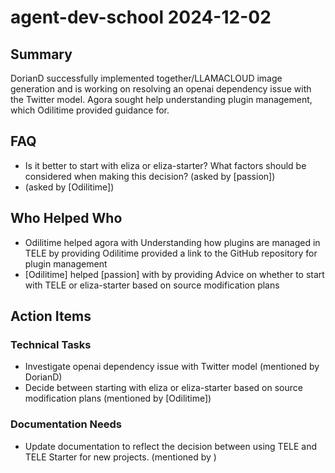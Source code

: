 # agent-dev-school 2024-12-02

## Summary

DorianD successfully implemented together/LLAMACLOUD image generation and is working on resolving an openai dependency issue with the Twitter model. Agora sought help understanding plugin management, which Odilitime provided guidance for.

## FAQ

- Is it better to start with eliza or eliza-starter? What factors should be considered when making this decision? (asked by [passion])
- (asked by [Odilitime])

## Who Helped Who

- Odilitime helped agora with Understanding how plugins are managed in TELE by providing Odilitime provided a link to the GitHub repository for plugin management
- [Odilitime] helped [passion] with by providing Advice on whether to start with TELE or eliza-starter based on source modification plans

## Action Items

### Technical Tasks

- Investigate openai dependency issue with Twitter model (mentioned by DorianD)
- Decide between starting with eliza or eliza-starter based on source modification plans (mentioned by [Odilitime])

### Documentation Needs

- Update documentation to reflect the decision between using TELE and TELE Starter for new projects. (mentioned by )
